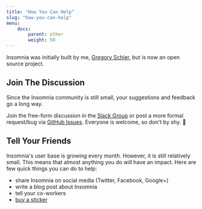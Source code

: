 ```yaml
---
title: "How You Can Help"
slug: "how-you-can-help"
menu:
    docs:
        parent: other
        weight: 50
---
```


Insomnia was initially built by me, [Gregory Schier](http://schier.co), but is now
an open source project. 

## Join The Discussion

Since the Insomnia community is still small, your suggestions and feedback go a long way.

Join the free-form discussion in the [Slack Group](https://chat.insomnia.rest) or post a more
formal request/bug via [GitHub Issues](https://github.com/getinsomnia/insomnia/issues). Everyone
is welcome, so don't by shy. &#x1f917;

## Tell Your Friends

Insomnia's user base is growing every month. However, it is still relatively small.
This means that almost anything you do _will_ have an impact. Here are few quick things
you can do to help:

- share Insomnia on social media (Twitter, Facebook, Google+)
- write a blog post about Insomnia
- tell your co-workers
- [buy a sticker](https://www.stickermule.com/ca/marketplace/8122-insomnia-rest-client)
